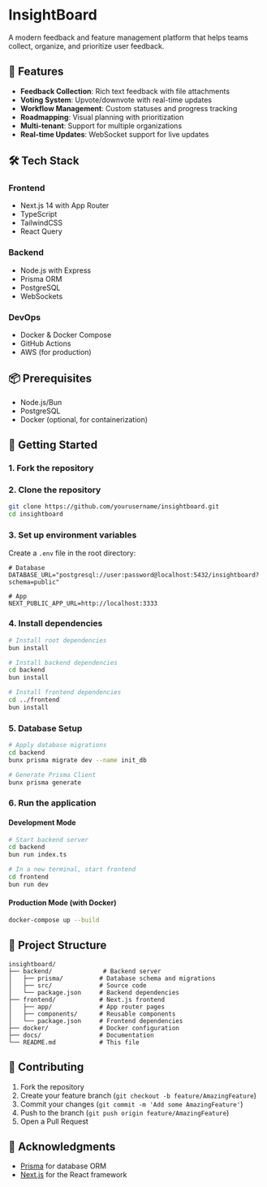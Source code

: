 # InsightBoard

A modern feedback and feature management platform that helps teams collect, organize, and prioritize user feedback.

## 🚀 Features

- **Feedback Collection**: Rich text feedback with file attachments
- **Voting System**: Upvote/downvote with real-time updates
- **Workflow Management**: Custom statuses and progress tracking
- **Roadmapping**: Visual planning with prioritization
- **Multi-tenant**: Support for multiple organizations
- **Real-time Updates**: WebSocket support for live updates

## 🛠 Tech Stack

### Frontend
- Next.js 14 with App Router
- TypeScript
- TailwindCSS
- React Query

### Backend
- Node.js with Express
- Prisma ORM
- PostgreSQL
- WebSockets

### DevOps
- Docker & Docker Compose
- GitHub Actions
- AWS (for production)

## 📦 Prerequisites

- Node.js/Bun
- PostgreSQL
- Docker (optional, for containerization)

## 🚀 Getting Started

### 1. Fork the repository

### 2. Clone the repository
```bash
git clone https://github.com/yourusername/insightboard.git
cd insightboard
```

### 3. Set up environment variables
Create a `.env` file in the root directory:
```env
# Database
DATABASE_URL="postgresql://user:password@localhost:5432/insightboard?schema=public"

# App
NEXT_PUBLIC_APP_URL=http://localhost:3333
```

### 4. Install dependencies
```bash
# Install root dependencies
bun install

# Install backend dependencies
cd backend
bun install

# Install frontend dependencies
cd ../frontend
bun install
```

### 5. Database Setup
```bash
# Apply database migrations
cd backend
bunx prisma migrate dev --name init_db

# Generate Prisma Client
bunx prisma generate
```

### 6. Run the application

#### Development Mode
```bash
# Start backend server
cd backend
bun run index.ts

# In a new terminal, start frontend
cd frontend
bun run dev
```

#### Production Mode (with Docker)
```bash
docker-compose up --build
```

## 📂 Project Structure

```
insightboard/
├── backend/              # Backend server
│   ├── prisma/          # Database schema and migrations
│   ├── src/             # Source code
│   └── package.json     # Backend dependencies
├── frontend/            # Next.js frontend
│   ├── app/             # App router pages
│   ├── components/      # Reusable components
│   └── package.json     # Frontend dependencies
├── docker/              # Docker configuration
├── docs/                # Documentation
└── README.md            # This file
```

## 🤝 Contributing

1. Fork the repository
2. Create your feature branch (`git checkout -b feature/AmazingFeature`)
3. Commit your changes (`git commit -m 'Add some AmazingFeature'`)
4. Push to the branch (`git push origin feature/AmazingFeature`)
5. Open a Pull Request


## 🙏 Acknowledgments

- [Prisma](https://www.prisma.io/) for database ORM
- [Next.js](https://nextjs.org/) for the React framework
